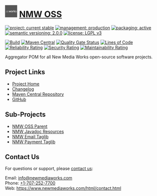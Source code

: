 # [<img src="nmw-logo.png" alt="NMW Logo" width="40" height="40">](https://github.com/newmediaworks) [NMW OSS](https://github.com/newmediaworks/nmw-oss)

[![project: current stable](https://oss.newmediaworks.com/ao-badges/project-current-stable.svg)](https://aoindustries.com/life-cycle#project-current-stable)
[![management: production](https://oss.newmediaworks.com/ao-badges/management-production.svg)](https://aoindustries.com/life-cycle#management-production)
[![packaging: active](https://oss.newmediaworks.com/ao-badges/packaging-active.svg)](https://aoindustries.com/life-cycle#packaging-active)  
[![semantic versioning: 2.0.0](https://oss.newmediaworks.com/ao-badges/semver-2.0.0.svg)](http://semver.org/spec/v2.0.0.html)
[![license: LGPL v3](https://oss.newmediaworks.com/ao-badges/license-lgpl-3.0.svg)](https://www.gnu.org/licenses/lgpl-3.0)

[![Build](https://github.com/newmediaworks/nmw-oss/workflows/Build/badge.svg?branch=master)](https://github.com/newmediaworks/nmw-oss/actions?query=workflow%3ABuild)
[![Maven Central](https://maven-badges.herokuapp.com/maven-central/com.newmediaworks/nmw-oss/badge.svg)](https://maven-badges.herokuapp.com/maven-central/com.newmediaworks/nmw-oss)
[![Quality Gate Status](https://sonarcloud.io/api/project_badges/measure?branch=master&project=com.newmediaworks%3Anmw-oss&metric=alert_status)](https://sonarcloud.io/dashboard?branch=master&id=com.newmediaworks%3Anmw-oss)
[![Lines of Code](https://sonarcloud.io/api/project_badges/measure?branch=master&project=com.newmediaworks%3Anmw-oss&metric=ncloc)](https://sonarcloud.io/component_measures?branch=master&id=com.newmediaworks%3Anmw-oss&metric=ncloc)  
[![Reliability Rating](https://sonarcloud.io/api/project_badges/measure?branch=master&project=com.newmediaworks%3Anmw-oss&metric=reliability_rating)](https://sonarcloud.io/component_measures?branch=master&id=com.newmediaworks%3Anmw-oss&metric=Reliability)
[![Security Rating](https://sonarcloud.io/api/project_badges/measure?branch=master&project=com.newmediaworks%3Anmw-oss&metric=security_rating)](https://sonarcloud.io/component_measures?branch=master&id=com.newmediaworks%3Anmw-oss&metric=Security)
[![Maintainability Rating](https://sonarcloud.io/api/project_badges/measure?branch=master&project=com.newmediaworks%3Anmw-oss&metric=sqale_rating)](https://sonarcloud.io/component_measures?branch=master&id=com.newmediaworks%3Anmw-oss&metric=Maintainability)

Aggregator POM for all New Media Works open-source software projects.

## Project Links
* [Project Home](https://oss.newmediaworks.com/)
* [Changelog](https://oss.newmediaworks.com/changelog)
* [Maven Central Repository](https://central.sonatype.com/artifact/com.newmediaworks/nmw-oss)
* [GitHub](https://github.com/newmediaworks/nmw-oss)

## Sub-Projects
* [NMW OSS Parent](https://github.com/newmediaworks/nmw-oss-parent)
* [NMW Javadoc Resources](https://github.com/newmediaworks/nmw-javadoc-resources)
* [NMW Email Taglib](https://github.com/newmediaworks/nmw-email-taglib)
* [NMW Payment Taglib](https://github.com/newmediaworks/nmw-payment-taglib)

## Contact Us
For questions or support, please [contact us](https://www.newmediaworks.com/html/contact.html):

Email: [info@newmediaworks.com](mailto:info@newmediaworks.com)  
Phone: [+1-707-252-7700](tel:+1-707-252-7700)  
Web: https://www.newmediaworks.com/html/contact.html
